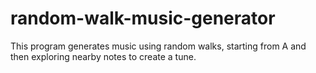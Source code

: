 # random-walk-music-generator
This program generates music using random walks, starting from A and then exploring nearby notes to create a tune.
